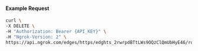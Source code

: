 <!-- Code generated for API Clients. DO NOT EDIT. -->

#### Example Request

```bash
curl \
-X DELETE \
-H "Authorization: Bearer {API_KEY}" \
-H "Ngrok-Version: 2" \
https://api.ngrok.com/edges/https/edghts_2rwrpdBTtLWs9OQzClQmUbHyE46/routes/edghtsrt_2rwrpg84jwFo3PJLgHeACRu0eQz/backend
```
